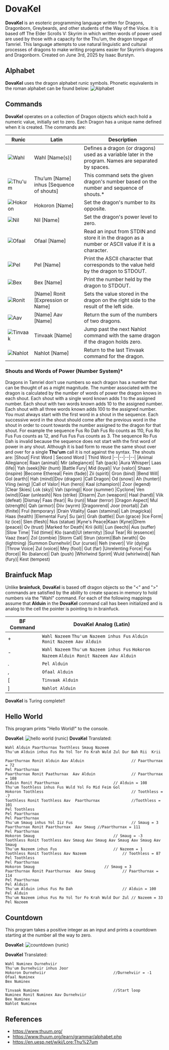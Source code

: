 # DovaKel

**DovaKel** is an esoteric programming language written for Dragons, Dragonborn, Greybeards, and other students of the Way of the Voice. It is based off  The Elder Scrolls V: Skyrim in which written words of power used  are used by those with a capacity for the Thu’um, the dragon tongue of Tamriel. This language attempts to use natural linguistic and cultural processes of dragons to make writing programs easier for Skyrim’s dragons and Dragonborn. Created on June 3rd, 2025 by Isaac Burstyn.


## Alphabet

**DovaKel** uses the dragon alphabet runic symbols. Phonetic equivalents in the roman alphabet can be found below:
![Alphabet](alphabet.jpg)

## Commands

**DovaKel** operates on a collection of Dragon objects which each hold a numeric value, initially set to zero. Each Dragon has a unique name defined when it is created. The commands are:

|Runic	|Latin	|Description
|----------------|-------------------|-----------|
|![Wahl](wahl.png)	|Wahl [Name(s)]|Defines a dragon (or dragons) used as a variable later in the program. Names are separated by spaces.
|![Thu'um](thu'um.png)	|Thu’um [Name] inhus [Sequence of shouts]|This command sets the given dragon's number based on the number and sequence of shouts.*
|![Hokoron](hokoron.png)	|Hokoron [Name]|Set the dragon's number to its opposite.
|![Nil](nil.png)	|Nil [Name]|Set the dragon's power level to zero.
|![Ofaal](ofaal.png)	|Ofaal [Name]|Read an input from STDIN and store it in the dragon as a number or ASCII value if it is a character.
|![Pel](pel.png)	|Pel [Name]| Print the ASCII character  that corresponds to the value held by the dragon to STDOUT.
|![Bex](bex.png)|Bex [Name]|Print the number held by the dragon to STDOUT.
|![Ronit](ronit.png)|[Name] Ronit [Expression or Name]|Sets the value stored in the dragon on the right side to the result of the left side.
|![Aav](aav.png)	|[Name] Aav [Name]|Return the sum of the numbers of two dragons.
|![Tinvaak](tinvaak.png)	|Tinvaak [Name]| Jump past the next Nahlot command with the same dragon if the dragon holds zero.
|![Nahlot](nahlot.png)|Nahlot [Name]    |   Return to the last Tinvaak command for the dragon.     

### Shouts and Words of Power (Number System)*
Dragons in Tamriel don't use numbers so each dragon has a number that can be thought of as a might magnitude. The number associated with the dragon is calculated by the number of words of power the dragon knows in each shout. Each shout with a single word known adds 1 to the assigned number. Each shout with two words known adds 10 to the assigned number. Each shout with all three words known adds 100 to the assigned number. 
You must always start with the first word in a shout in the sequence.  Each successive word in the shout should come after the previous word in the shout in order to count towards the number assigned to the dragon for that shout. For example the sequence Fus Ro Dah Fus Ro counts as 110, Fus Ro Fus Fus counts as 12, and Fus Fus Fus counts as 3. The sequence Ro Fus Dah  is invalid because the sequence does not start with the first word of power in any shout. 
Although it is bad form to reuse the same shout over and over for a single **Thu'um** call it is not against the syntax. The shouts are:
|Shout| First Word | Second Word | Third Word
|--|--|--|--|
|Animal Allegiance| Raan (animal)| Mir (allegiance)| Tah (pack)
|Aura Whisper| Laas (life)| Yah (seek)|Nir (hunt)
|Battle Fury| Mid (loyal)| Vur (valor)| Shaan (inspire)
|Become Ethereal| Feim (fade)| Zii (spirit)| Gron (bind)
|Bend Will| Gol (earth)| Hah (mind)|Dov (dragon)
|Call Dragon| Od (snow)| Ah (hunter)| Viing (wing)
|Call of Valor| Hun (hero)| Kaal (champion)| Zoor (legend)
|Clear Skies| Lok (sky)| Vah (spring)| Koor (summer)
|Cyclone| Ven (wind)|Gaar (unleash)| Nos (strike)
|Disarm| Zun (weapon)| Haal (hand)| Viik (defeat)
|Dismay| Faas (fear)| Ru (run)| Maar (terror)
|Dragon Aspect| Mul (strength)| Qah (armor)| Diiv (wyrm)
|Dragonrend| Joor (mortal)| Zah (finite)| Frul (temporary)
|Drain Vitality| Gaan (stamina)| Lah (magicka)| Haas (health)
|Elemental Fury| Su (air)| Grah (battle)| Dun (grace)
|Ice Form| Iiz (ice)| Slen (flesh)| Nus (statue)
|Kyne's Peace|Kaan (Kyne)|Drem (peace)| Ov (trust)
|Marked for Death| Krii (kill)| Lun (leech)| Aus (suffer)
|Slow Time| Tiid (time)| Klo (sand)|Ul (eternity)
|Soul Tear| Rii (essence)| Vaaz (tear)| Zol (zombie)
|Storm Call| Strun (storm)|Bah (wrath)| Qo (lightning)
|Summon Durnehviir| Dur (curse)| Neh (never)| Viir (dying)
|Throw Voice| Zul (voice)| Mey (fool)| Gut (far)
|Unrelenting Force| Fus (force)| Ro (balance)| Dah (push)
|Whirlwind Sprint| Wuld (whirlwind)| Nah (fury)| Kest (tempest)


## Brainfuck Map

Unlike **brainfuck**, **DovaKel** is based off dragon objects so the "<" and ">" commands are satisfied by the ability to create spaces in memory to hold numbers via the "Wahl" command. For each of the following mappings assume that **Alduin** in the **DovaKel** command call has been initialized and is analog to the cell the pointer is pointing to in brainfuck.

|BF Command|DovaKel Analog (Latin) |
|--|--|
| + |`Wahl Nazeem` `Thu'um Nazeem inhus Fus` `Alduin Ronit Nazeem Aav Alduin`
| - | `Wahl Nazeem` `Thu'um Nazeem inhus Fus` `Hokoron Nazeem` `Alduin Ronit Nazeem Aav Alduin`
| . | `Pel Alduin` |
| , | `Ofaal Alduin` |
| [ | `Tinvaak Alduin` |
| ] | `Nahlot Alduin` |

**DovaKel** is Turing complete!!

 ## Hello World
 This program prints "Hello World!" to the console.
 
**DovaKel**:
![hello world (runic)](helloworld.png)
**DovaKel** Translated:

	Wahl Alduin Paarthurnax Toothless Smaug Nazeem​
	Thu'um Alduin inhus Fus Ro Yol Tor Fo Krah Wuld Zul Dur Bah Rii  Krii  ​
	Paarthurnax Ronit Alduin Aav Alduin 					// Paarthurnax = 72​
	Pel Paarthurnax​
	Paarthurnax Ronit Paathurnax  Aav Alduin 				// Paarthurnax = 108​
	Alduin Ronit Paarthurnax           				// Alduin = 108​
	Thu'um Toothless inhus Fus Wuld Yol Fo Mid Feim Gol​
	Hokoron Toothless 										// Toothless = -7​
	Toothless Ronit Toothless Aav  Paarthurnax 				//Toothless = 101​
	Pel Toothless​
	Pel Paarthurnax​
	Pel Paarthurnax​
	Thu'um Smaug inhus Yol Iiz Fus 							// Smaug = 3​
	Paarthurnax Ronit Paarthurnax  Aav Smaug //Paarthurnax = 111​
	Pel Paarthurnax​
	Hokoron Smaug            						// Smaug = -3​
	Toothless Ronit Toothless Aav Smaug Aav Smaug Aav Smaug Aav Smaug Aav Smaug​
	Thu'um Nazeem inhus Fus           				// Nazeem = 1​
	Toothless Ronit Toothless Aav Nazeem   				// Toothless = 87​
	Pel Toothless​
	Pel Paarthurnax​
	Hokoron Smaug              					// Smaug = 3​
	Paarthurnax Ronit Paarthurnax  Aav Smaug   			// Paarthurnax = 114​
	Pel Paarthurnax​
	Pel Alduin​
	Thu'um Alduin inhus Fus Ro Dah        				// Alduin = 100​
	Pel Alduin​
	Thu'um Nazeem inhus Fus Ro Yol Tor Fo Krah Wuld Dur Zul	// Nazeem = 33​
	Pel Nazeem

## Countdown
This program takes a positive integer as an input and prints a countdown starting at the number all the way to zero.

**DovaKel**:
![countdown (runic)](countdown.png)

**DovaKel** Translated:

    Wahl Numinex Durnehviir
    Thu'um Durnehviir inhus Joor
    Hokoron Durnehviir								//Durnehviir = -1
    Ofaal Numinex
    Bex Numinex
    
    Tinvaak Numinex									//Start loop
    Numinex Ronit Numinex Aav Durnehviir
    Bex Numinex
    Nahlot Numinex
    

    


## References
- https://www.thuum.org/
- https://www.thuum.org/learn/grammar/alphabet.php
-  https://en.uesp.net/wiki/Lore:Thu%27um

